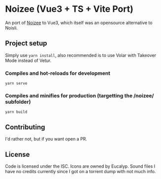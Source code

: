 # Noizee (Vue3 + TS + Vite Port)

An port of [Noizee](https://github.com/pedroCX486/noizee) to Vue3, which itself was an opensource alternative to Noisli. 

## Project setup
Simply use `yarn install`, also recommended is to use Volar with Takeover Mode instead of Vetur.

### Compiles and hot-reloads for development
```
yarn serve
```

### Compiles and minifies for production (targetting the /noizee/ subfolder)
```
yarn build
```

## Contributing

I'd rather not, but if you want open a PR.

## License

Code is licensed under the ISC. Icons are owned by Eucalyp. Sound files I have no credits currently since I got on a torrent dump with not much info.
